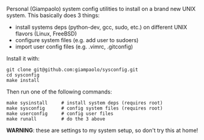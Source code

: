 Personal (Giampaolo) system config utilities to install on a brand new UNIX
system. This basically does 3 things:

* install systems deps (python-dev, gcc, sudo, etc.) on different UNIX flavors
  (Linux, FreeBSD)
* configure system files (e.g. add user to sudoers)
* import user config files (e.g. .vimrc, .gitconfig)

Install it with:

```
git clone git@github.com:giampaolo/sysconfig.git
cd sysconfig
make install
```

Then run one of the following commands:

```
make sysinstall     # install system deps (requires root)
make sysconfig      # config system files (requires root)
make userconfig     # config user files
make runall         # do the 3 above
```

**WARNING**: these are settings to my system setup, so don't try this at home!
